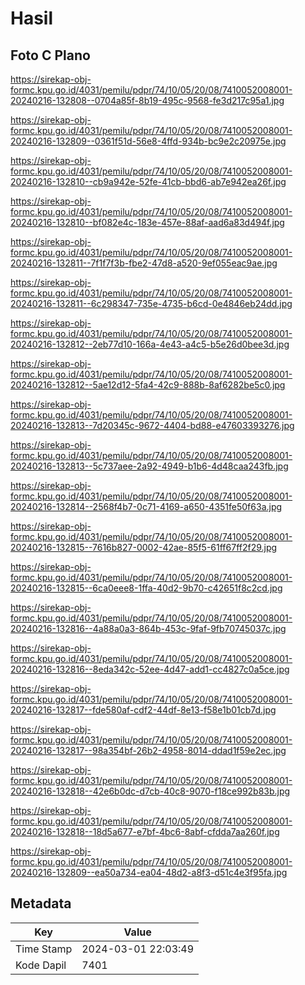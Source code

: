 # Hasil

## Foto C Plano

https://sirekap-obj-formc.kpu.go.id/4031/pemilu/pdpr/74/10/05/20/08/7410052008001-20240216-132808--0704a85f-8b19-495c-9568-fe3d217c95a1.jpg

https://sirekap-obj-formc.kpu.go.id/4031/pemilu/pdpr/74/10/05/20/08/7410052008001-20240216-132809--0361f51d-56e8-4ffd-934b-bc9e2c20975e.jpg

https://sirekap-obj-formc.kpu.go.id/4031/pemilu/pdpr/74/10/05/20/08/7410052008001-20240216-132810--cb9a942e-52fe-41cb-bbd6-ab7e942ea26f.jpg

https://sirekap-obj-formc.kpu.go.id/4031/pemilu/pdpr/74/10/05/20/08/7410052008001-20240216-132810--bf082e4c-183e-457e-88af-aad6a83d494f.jpg

https://sirekap-obj-formc.kpu.go.id/4031/pemilu/pdpr/74/10/05/20/08/7410052008001-20240216-132811--7f1f7f3b-fbe2-47d8-a520-9ef055eac9ae.jpg

https://sirekap-obj-formc.kpu.go.id/4031/pemilu/pdpr/74/10/05/20/08/7410052008001-20240216-132811--6c298347-735e-4735-b6cd-0e4846eb24dd.jpg

https://sirekap-obj-formc.kpu.go.id/4031/pemilu/pdpr/74/10/05/20/08/7410052008001-20240216-132812--2eb77d10-166a-4e43-a4c5-b5e26d0bee3d.jpg

https://sirekap-obj-formc.kpu.go.id/4031/pemilu/pdpr/74/10/05/20/08/7410052008001-20240216-132812--5ae12d12-5fa4-42c9-888b-8af6282be5c0.jpg

https://sirekap-obj-formc.kpu.go.id/4031/pemilu/pdpr/74/10/05/20/08/7410052008001-20240216-132813--7d20345c-9672-4404-bd88-e47603393276.jpg

https://sirekap-obj-formc.kpu.go.id/4031/pemilu/pdpr/74/10/05/20/08/7410052008001-20240216-132813--5c737aee-2a92-4949-b1b6-4d48caa243fb.jpg

https://sirekap-obj-formc.kpu.go.id/4031/pemilu/pdpr/74/10/05/20/08/7410052008001-20240216-132814--2568f4b7-0c71-4169-a650-4351fe50f63a.jpg

https://sirekap-obj-formc.kpu.go.id/4031/pemilu/pdpr/74/10/05/20/08/7410052008001-20240216-132815--7616b827-0002-42ae-85f5-61ff67ff2f29.jpg

https://sirekap-obj-formc.kpu.go.id/4031/pemilu/pdpr/74/10/05/20/08/7410052008001-20240216-132815--6ca0eee8-1ffa-40d2-9b70-c42651f8c2cd.jpg

https://sirekap-obj-formc.kpu.go.id/4031/pemilu/pdpr/74/10/05/20/08/7410052008001-20240216-132816--4a88a0a3-864b-453c-9faf-9fb70745037c.jpg

https://sirekap-obj-formc.kpu.go.id/4031/pemilu/pdpr/74/10/05/20/08/7410052008001-20240216-132816--8eda342c-52ee-4d47-add1-cc4827c0a5ce.jpg

https://sirekap-obj-formc.kpu.go.id/4031/pemilu/pdpr/74/10/05/20/08/7410052008001-20240216-132817--fde580af-cdf2-44df-8e13-f58e1b01cb7d.jpg

https://sirekap-obj-formc.kpu.go.id/4031/pemilu/pdpr/74/10/05/20/08/7410052008001-20240216-132817--98a354bf-26b2-4958-8014-ddad1f59e2ec.jpg

https://sirekap-obj-formc.kpu.go.id/4031/pemilu/pdpr/74/10/05/20/08/7410052008001-20240216-132818--42e6b0dc-d7cb-40c8-9070-f18ce992b83b.jpg

https://sirekap-obj-formc.kpu.go.id/4031/pemilu/pdpr/74/10/05/20/08/7410052008001-20240216-132818--18d5a677-e7bf-4bc6-8abf-cfdda7aa260f.jpg

https://sirekap-obj-formc.kpu.go.id/4031/pemilu/pdpr/74/10/05/20/08/7410052008001-20240216-132809--ea50a734-ea04-48d2-a8f3-d51c4e3f95fa.jpg


## Metadata

| Key        | Value               |
| ---------- | ------------------- |
| Time Stamp | 2024-03-01 22:03:49 |
| Kode Dapil | 7401                |



